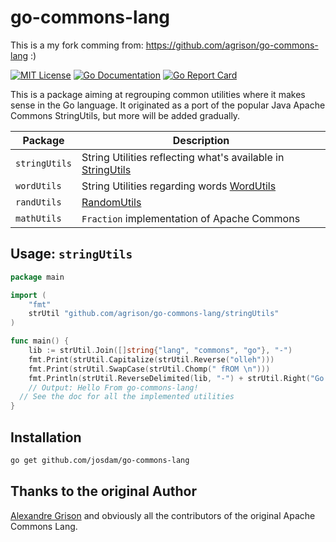 # go-commons-lang

This is a my fork comming from: https://github.com/agrison/go-commons-lang :)

[![MIT License](http://img.shields.io/badge/license-MIT-blue.svg?style=flat-square)][license]
[![Go Documentation](http://img.shields.io/badge/go-documentation-blue.svg?style=flat-square)][godocs]
[![Go Report Card](https://goreportcard.com/badge/github.com/agrison/go-commons-lang)][goreportcard]

[license]: https://github.com/agrison/go-commons-lang/blob/master/LICENSE
[godocs]: https://godoc.org/github.com/agrison/go-commons-lang
[goreportcard]: https://goreportcard.com/report/github.com/agrison/go-commons-lang

This is a package aiming at regrouping common utilities where it makes sense in the Go language.
It originated as a port of the popular Java Apache Commons StringUtils, but more will be added gradually.

| Package | Description |
| ------------- | ------------- |
| `stringUtils` | String Utilities reflecting what's available in [StringUtils](http://commons.apache.org/proper/commons-lang/apidocs/org/apache/commons/lang3/StringUtils.html) |
| `wordUtils` | String Utilities regarding words [WordUtils](http://commons.apache.org/proper/commons-lang/apidocs/org/apache/commons/lang3/text/WordUtils.html) |
| `randUtils` | [RandomUtils](http://commons.apache.org/proper/commons-lang/apidocs/index.html?org/apache/commons/lang3/StringUtils.html)  |
| `mathUtils` | `Fraction` implementation of Apache Commons  |

## Usage: `stringUtils`

```go
package main

import (
	"fmt"
	strUtil "github.com/agrison/go-commons-lang/stringUtils"
)

func main() {
	lib := strUtil.Join([]string{"lang", "commons", "go"}, "-")
	fmt.Print(strUtil.Capitalize(strUtil.Reverse("olleh")))
	fmt.Print(strUtil.SwapCase(strUtil.Chomp(" fROM \n")))
	fmt.Println(strUtil.ReverseDelimited(lib, "-") + strUtil.Right("Go!! ", 2))
	// Output: Hello From go-commons-lang!
  // See the doc for all the implemented utilities
}
```

## Installation

```sh
go get github.com/josdam/go-commons-lang
```

## Thanks to the original Author

[Alexandre Grison](https://github.com/agrison) and obviously all the contributors of the original Apache Commons Lang.
